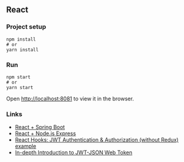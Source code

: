 ## React 


### Project setup

```
npm install
# or
yarn install
```

### Run

```
npm start
# or
yarn start
```

Open [http://localhost:8081](http://localhost:8081) to view it in the browser.


### Links
- [React + Spring Boot](https://bezkoder.com/spring-boot-react-jwt-auth/)
- [React + Node.js Express](https://bezkoder.com/react-express-authentication-jwt/)
- [React Hooks: JWT Authentication & Authorization (without Redux) example](https://bezkoder.com/react-hooks-jwt-auth/)
- [In-depth Introduction to JWT-JSON Web Token](https://bezkoder.com/jwt-json-web-token/)
